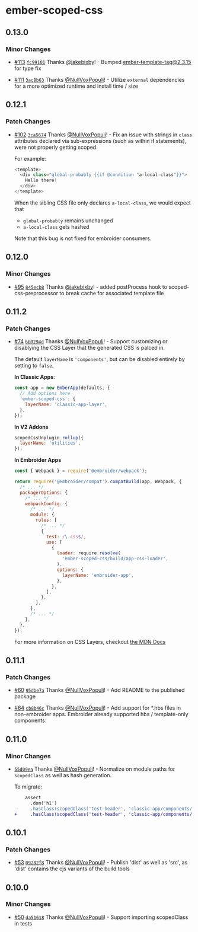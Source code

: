 # ember-scoped-css

## 0.13.0

### Minor Changes

- [#113](https://github.com/soxhub/ember-scoped-css/pull/113) [`fc99101`](https://github.com/soxhub/ember-scoped-css/commit/fc99101560a313f52c426dc95032f40a94d1e754) Thanks [@jakebixby](https://github.com/jakebixby)! - Bumped ember-template-tag@2.3.15 for type fix

- [#111](https://github.com/soxhub/ember-scoped-css/pull/111) [`3ac8b63`](https://github.com/soxhub/ember-scoped-css/commit/3ac8b63e3ba22ff60a073e4188b1873e112d9dd3) Thanks [@NullVoxPopuli](https://github.com/NullVoxPopuli)! - Utilize `external` dependencies for a more optimized runtime and install time / size

## 0.12.1

### Patch Changes

- [#102](https://github.com/soxhub/ember-scoped-css/pull/102) [`3ca5674`](https://github.com/soxhub/ember-scoped-css/commit/3ca5674215487b43d9f62f18ae2310bbe0315467) Thanks [@NullVoxPopuli](https://github.com/NullVoxPopuli)! - Fix an issue with strings in `class` attributes declared via sub-expressions (such as within if statements), were not properly getting scoped.

  For example:

  ```js
  <template>
    <div class="global-probably {{if @condition "a-local-class"}}">
      Hello there!
    </div>
  </template>
  ```

  When the sibling CSS file only declares `a-local-class`, we would expect that

  - `global-probably` remains unchanged
  - `a-local-class` gets hashed

  Note that this bug is not fixed for embroider consumers.

## 0.12.0

### Minor Changes

- [#95](https://github.com/soxhub/ember-scoped-css/pull/95) [`845ecb8`](https://github.com/soxhub/ember-scoped-css/commit/845ecb88f70a3412445773167aebbc1dd8ebcf86) Thanks [@jakebixby](https://github.com/jakebixby)! - added postProcess hook to scoped-css-preprocessor to break cache for associated template file

## 0.11.2

### Patch Changes

- [#74](https://github.com/soxhub/ember-scoped-css/pull/74) [`6b0294d`](https://github.com/soxhub/ember-scoped-css/commit/6b0294dc26fb07799a87b5de22ec28a17285cb7a) Thanks [@NullVoxPopuli](https://github.com/NullVoxPopuli)! - Support customizing or disablying the CSS Layer that the generated CSS is palced in.

  The default `layerName` is `'components'`, but can be disabled entirely by setting to `false`.

  **In Classic Apps**:

  ```js
  const app = new EmberApp(defaults, {
    // Add options here
    'ember-scoped-css': {
      layerName: 'classic-app-layer',
    },
  });
  ```

  **In V2 Addons**

  ```js
  scopedCssUnplugin.rollup({
    layerName: 'utilities',
  });
  ```

  **In Embroider Apps**

  ```js
  const { Webpack } = require('@embroider/webpack');

  return require('@embroider/compat').compatBuild(app, Webpack, {
    /* ... */
    packagerOptions: {
      /* ... */
      webpackConfig: {
        /* ... */
        module: {
          rules: [
            /* ... */
            {
              test: /\.css$/,
              use: [
                {
                  loader: require.resolve(
                    'ember-scoped-css/build/app-css-loader',
                  ),
                  options: {
                    layerName: 'embroider-app',
                  },
                },
              ],
            },
          ],
        },
        /* ... */
      },
    },
  });
  ```

  For more information on CSS Layers, checkout [the MDN Docs](https://developer.mozilla.org/en-US/docs/Web/CSS/@layer)

## 0.11.1

### Patch Changes

- [#60](https://github.com/soxhub/ember-scoped-css/pull/60) [`95dbe7a`](https://github.com/soxhub/ember-scoped-css/commit/95dbe7a5d65122b593fca767afd4d34cf00e9f0b) Thanks [@NullVoxPopuli](https://github.com/NullVoxPopuli)! - Add README to the published package

- [#64](https://github.com/soxhub/ember-scoped-css/pull/64) [`cb8b46c`](https://github.com/soxhub/ember-scoped-css/commit/cb8b46ceb424dc098e033f32bfb8ac6cbcf02677) Thanks [@NullVoxPopuli](https://github.com/NullVoxPopuli)! - Add support for \*.hbs files in non-embroider apps. Embroider already supported hbs / template-only components

## 0.11.0

### Minor Changes

- [`55d09ea`](https://github.com/soxhub/ember-scoped-css/commit/55d09ea84b6ce4fc0feb7231eb25dfde6ed8471a) Thanks [@NullVoxPopuli](https://github.com/NullVoxPopuli)! - Normalize on module paths for `scopedClass` as well as hash generation.

  To migrate:

  ```diff
      assert
        .dom('h1')
  -     .hasClass(scopedClass('test-header', 'classic-app/components/header.css'));
  +     .hasClass(scopedClass('test-header', 'classic-app/components/header'));
  ```

## 0.10.1

### Patch Changes

- [#53](https://github.com/soxhub/ember-scoped-css/pull/53) [`09282f8`](https://github.com/soxhub/ember-scoped-css/commit/09282f8d1b476ddb88777f5c8657a0fba3c1b923) Thanks [@NullVoxPopuli](https://github.com/NullVoxPopuli)! - Publish 'dist' as well as 'src', as 'dist' contains the cjs variants of the build tools

## 0.10.0

### Minor Changes

- [#50](https://github.com/soxhub/ember-scoped-css/pull/50) [`da51618`](https://github.com/soxhub/ember-scoped-css/commit/da516183b564ac92e3993ed62e249d3f15ee1d00) Thanks [@NullVoxPopuli](https://github.com/NullVoxPopuli)! - Support importing scopedClass in tests
